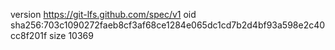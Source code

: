 version https://git-lfs.github.com/spec/v1
oid sha256:703c1090272faeb8cf3af68ce1284e065dc1cd7b2d4bf93a598e2c40cc8f201f
size 10369
